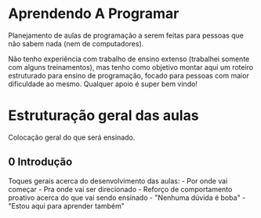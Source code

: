 # Aprendendo A Programar
Planejamento de aulas de programação a serem feitas para pessoas que não sabem nada (nem de computadores). 

Não tenho experiência com trabalho de ensino extenso (trabalhei somente com alguns treinamentos), mas tenho como objetivo montar aqui um roteiro estruturado para ensino de programação, focado para pessoas com maior dificuldade ao mesmo. Qualquer apoio é super bem vindo!

# Estruturação geral das aulas
Colocação geral do que será ensinado. 

## 0 Introdução
Toques gerais acerca do desenvolvimento das aulas: 
    - Por onde vai começar 
    - Pra onde vai ser direcionado
    - Reforço de comportamento proativo acerca do que vai sendo ensinado
    - "Nenhuma dúvida é boba"
    - "Estou aqui para aprender também"
  
